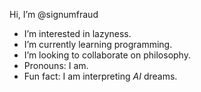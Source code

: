 Hi, I’m @signumfraud
- I’m interested in lazyness.
- I’m currently learning programming.
- I’m looking to collaborate on philosophy.
- Pronouns: I am.
- Fun fact: I am interpreting *AI* dreams.

<!---
signumfraud/signumfraud is a ✨ special ✨ repository because its `README.md` (this file) appears on your GitHub profile.
You can click the Preview link to take a look at your changes.
--->
